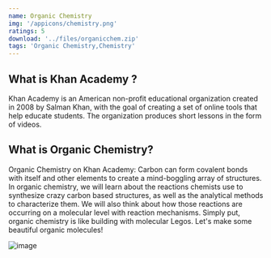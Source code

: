 ```yaml
---
name: Organic Chemistry
img: '/appicons/chemistry.png'
ratings: 5
download: '../files/organicchem.zip'
tags: 'Organic Chemistry,Chemistry'
---
```


## What is Khan Academy ?

Khan Academy is an American non-profit educational organization created in 2008 by Salman Khan, with the goal of creating a set of online tools that help educate students. The organization produces short lessons in the form of videos.

## What is Organic Chemistry?

Organic Chemistry on Khan Academy: Carbon can form covalent bonds with itself and other elements to create a mind-boggling array of structures. In organic chemistry, we will learn about the reactions chemists use to synthesize crazy carbon based structures, as well as the analytical methods to characterize them. We will also think about how those reactions are occurring on a molecular level with reaction mechanisms. Simply put, organic chemistry is like building with molecular Legos. Let's make some beautiful organic molecules!

<img src="../../screenshots/Organicchem/ss1.png" alt="image" >
